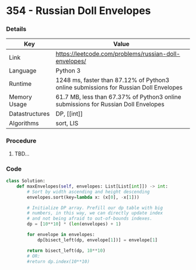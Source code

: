 # 354 - Russian Doll Envelopes

### Details

| Key | Value |
| --- | ----- |
| Link | https://leetcode.com/problems/russian-doll-envelopes/
| Language | Python 3
| Runtime | 1248 ms, faster than 87.12% of Python3 online submissions for Russian Doll Envelopes
| Memory Usage | 61.7 MB, less than 67.37% of Python3 online submissions for Russian Doll Envelopes
| Datastructures | DP, [[int]]
| Algorithms | sort, LIS

### Procedure

1. TBD...

### Code

```python
class Solution:
    def maxEnvelopes(self, envelopes: List[List[int]]) -> int:
        # Sort by width ascending and height descending
        envelopes.sort(key=lambda x: (x[0], -x[1]))

        # Initialize DP array. Prefill our dp table with big
        # numbers, in this way, we can directly update index
        # and not being afraid to out-of-bounds indexes.
        dp = [10**10] * (len(envelopes) + 1)

        for envelope in envelopes:
            dp[bisect_left(dp, envelope[1])] = envelope[1]

        return bisect_left(dp, 10**10)
        # OR:
        #return dp.index(10**10)
```
